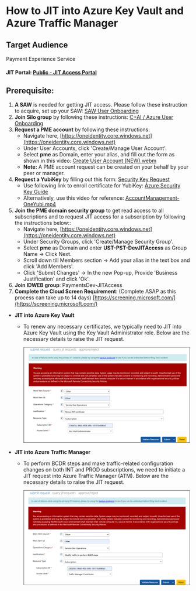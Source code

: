 # How to JIT into Azure Key Vault and Azure Traffic Manager

## Target Audience
Payment Experience Service

#### JIT Portal: [Public - JIT Access Portal](https://jitaccess.security.core.windows.net/WorkFlowTempAccess.aspx)

## Prerequisite:
1. **A SAW** is needed for getting JIT access. Please follow these instruction to acquire, set up your SAW:  [SAW User Onboarding](https://microsoft.sharepoint.com/sites/CentralizedSAWProgramTeam/SitePages/SAW-User-Onboarding.aspx)
2. **Join Silo group** by following these instructions: [C+AI / Azure User Onboarding](https://microsoft.sharepoint.com/sites/CentralizedSAWProgramTeam/SitePages/C+AI---User-Onboarding.aspx)
3. **Request a PME account** by following these instructions: 
	*	Navigate here, [https://oneidentity.core.windows.net](https://oneidentity.core.windows.net)
	*	Under User Accounts, click 'Create/Manage User Account'.
	*	Select **pme** as Domain, enter your alias, and fill out the form as shown in this video: [Create User Account (NEW).webm](https://microsoft.sharepoint.com/:v:/t/CDOCIDM/ER-PUWEJvcJEjJ7Nj2zOBPkBQirG2IfHokrm72hMELBmHg?e=zkF2gq)
	*	**Note:** A PME account request can be created on your behalf by your peer or manager.
4.  **Request a YubiKey** by filling out this form: [Security Key Request](https://cloudmfa.support.windows.net/SecurityKeyServices/SecurityKey)
	*	Use following link to enroll certificate for YubiKey:  [Azure Security Key Guide](https://microsoft.sharepoint.com/teams/CDOCIDM/SitePages/SecurityKeySetupGuide.aspx)
	*	Alternatively, use this video for reference: [AccountManagement-OneYubi.mp4](https://microsofteur.sharepoint.com/:v:/t/SovereignFoundations/EbyFFVD9kMJFom9fZN9AxSMBK-0wZgSkRTNFXvDzKdLN7g?e=Ur429c&nav=eyJyZWZlcnJhbEluZm8iOnsicmVmZXJyYWxBcHAiOiJTdHJlYW1XZWJBcHAiLCJyZWZlcnJhbFZpZXciOiJTaGFyZURpYWxvZy1MaW5rIiwicmVmZXJyYWxBcHBQbGF0Zm9ybSI6IldlYiIsInJlZmVycmFsTW9kZSI6InZpZXcifX0%3D)
5. **Join the PME domain security group** to get read access to all subscriptions and to request JIT access for a subscription by following the instructions below::
	*	Navigate here, [https://oneidentity.core.windows.net](https://oneidentity.core.windows.net)
	*	Under Security Groups, click 'Create/Manage Security Group'.
	*	Select **pme** as Domain and enter **UST-PST-DevJITAccess** as Group Name -> Click Next.
	*	Scroll down till Members section -> Add your alias in the text box and click 'Add Members'. 
	*	Click 'Submit Changes' -> In the new Pop-up, Provide 'Business Justification' and click 'Ok'.
6. **Join IDWEB group**: PaymentsDev-JITAccess
7. **Complete the Cloud Screen Requirement**: (Complete ASAP as this process can take up to 14 days)  [https://screening.microsoft.com/](https://screening.microsoft.com/)

*	**JIT into Azure Key Vault**
	- To renew any necessary certificates, we typically need to JIT into Azure Key Vault using the Key Vault Administrator role. Below are the necessary details to raise the JIT request.
	
	  ![JIT into Azure Key Vault](images/General/JIT-AKV.png)
		

*	**JIT into Azure Traffic Manager**
	- To perform BCDR steps and make traffic-related configuration changes on both INT and PROD subscriptions, we need to initiate a JIT request into Azure Traffic Manager (ATM). Below are the necessary details to raise the JIT request.

      ![JIT into Azure Key Vault](images/General/JIT-ATM.png)
		
		
